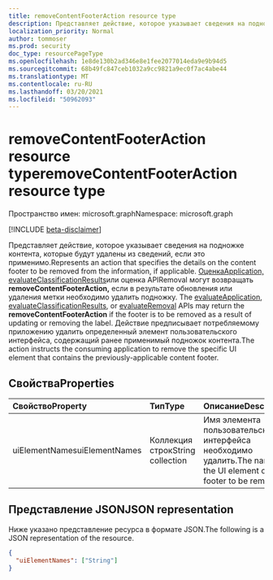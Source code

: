 ```yaml
---
title: removeContentFooterAction resource type
description: Представляет действие, которое указывает сведения на подножке контента, которые будут удалены из сведений, если это применимо.
localization_priority: Normal
author: tommoser
ms.prod: security
doc_type: resourcePageType
ms.openlocfilehash: 1e8de130b2ad346e8e1fee2077014eda9e9b94d5
ms.sourcegitcommit: 68b49fc847ceb1032a9cc9821a9ec0f7ac4abe44
ms.translationtype: MT
ms.contentlocale: ru-RU
ms.lasthandoff: 03/20/2021
ms.locfileid: "50962093"
---
```

# <a name="removecontentfooteraction-resource-type"></a><span data-ttu-id="2b0a6-103">removeContentFooterAction resource type</span><span class="sxs-lookup"><span data-stu-id="2b0a6-103">removeContentFooterAction resource type</span></span>

<span data-ttu-id="2b0a6-104">Пространство имен: microsoft.graph</span><span class="sxs-lookup"><span data-stu-id="2b0a6-104">Namespace: microsoft.graph</span></span>

[!INCLUDE [beta-disclaimer](../../includes/beta-disclaimer.md)]

<span data-ttu-id="2b0a6-105">Представляет действие, которое указывает сведения на подножке контента, которые будут удалены из сведений, если это применимо.</span><span class="sxs-lookup"><span data-stu-id="2b0a6-105">Represents an action that specifies the details on the content footer to be removed from the information, if applicable.</span></span> <span data-ttu-id="2b0a6-106">[ОценкаApplication,](../api/informationprotectionlabel-evaluateApplication.md) [evaluateClassificationResults](../api/informationprotectionlabel-evaluateclassificationresults.md)или оценка APIRemoval могут возвращать **removeContentFooterAction,** если в результате обновления или удаления метки необходимо удалить подножку. [](../api/informationprotectionlabel-evaluateremoval.md)</span><span class="sxs-lookup"><span data-stu-id="2b0a6-106">The [evaluateApplication](../api/informationprotectionlabel-evaluateApplication.md), [evaluateClassificationResults](../api/informationprotectionlabel-evaluateclassificationresults.md), or [evaluateRemoval](../api/informationprotectionlabel-evaluateremoval.md) APIs may return the **removeContentFooterAction** if the footer is to be removed as a result of updating or removing the label.</span></span> <span data-ttu-id="2b0a6-107">Действие предписывает потребляемому приложению удалить определенный элемент пользовательского интерфейса, содержащий ранее применимый подножок контента.</span><span class="sxs-lookup"><span data-stu-id="2b0a6-107">The action instructs the consuming application to remove the specific UI element that contains the previously-applicable content footer.</span></span>

## <a name="properties"></a><span data-ttu-id="2b0a6-108">Свойства</span><span class="sxs-lookup"><span data-stu-id="2b0a6-108">Properties</span></span>

| <span data-ttu-id="2b0a6-109">Свойство</span><span class="sxs-lookup"><span data-stu-id="2b0a6-109">Property</span></span>       | <span data-ttu-id="2b0a6-110">Тип</span><span class="sxs-lookup"><span data-stu-id="2b0a6-110">Type</span></span>              | <span data-ttu-id="2b0a6-111">Описание</span><span class="sxs-lookup"><span data-stu-id="2b0a6-111">Description</span></span>                                                |
| :------------- | :---------------- | :--------------------------------------------------------- |
| <span data-ttu-id="2b0a6-112">uiElementNames</span><span class="sxs-lookup"><span data-stu-id="2b0a6-112">uiElementNames</span></span> | <span data-ttu-id="2b0a6-113">Коллекция строк</span><span class="sxs-lookup"><span data-stu-id="2b0a6-113">String collection</span></span> | <span data-ttu-id="2b0a6-114">Имя элемента пользовательского интерфейса необходимо удалить.</span><span class="sxs-lookup"><span data-stu-id="2b0a6-114">The name of the UI element of the footer to be removed.</span></span> |

## <a name="json-representation"></a><span data-ttu-id="2b0a6-115">Представление JSON</span><span class="sxs-lookup"><span data-stu-id="2b0a6-115">JSON representation</span></span>

<span data-ttu-id="2b0a6-116">Ниже указано представление ресурса в формате JSON.</span><span class="sxs-lookup"><span data-stu-id="2b0a6-116">The following is a JSON representation of the resource.</span></span>

<!-- {
  "blockType": "resource",
  "optionalProperties": [

  ],
  "@odata.type": "microsoft.graph.removeContentFooterAction",
  "baseType": "microsoft.graph.informationProtectionAction"
}-->

```json
{
  "uiElementNames": ["String"]
}
```

<!-- uuid: 16cd6b66-4b1a-43a1-adaf-3a886856ed98
2019-02-04 14:57:30 UTC -->
<!-- {
  "type": "#page.annotation",
  "description": "removeContentFooterAction resource",
  "keywords": "",
  "section": "documentation",
  "tocPath": ""
}-->

